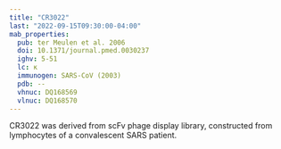 ```yaml
---
title: "CR3022"
last: "2022-09-15T09:30:00-04:00"
mab_properties:
  pub: ter Meulen et al. 2006
  doi: 10.1371/journal.pmed.0030237
  ighv: 5-51
  lc: κ
  immunogen: SARS-CoV (2003)
  pdb: --
  vhnuc: DQ168569 
  vlnuc: DQ168570
---
```


CR3022 was derived from scFv phage display library, constructed from lymphocytes of a convalescent SARS patient.
